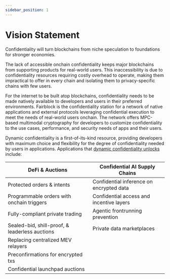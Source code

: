 ```yaml
---
sidebar_position: 1
---
```

# Vision Statement

Confidentiality will turn blockchains from niche speculation to foundations for stronger economies.

The lack of accessible onchain confidentiality keeps major blockchains from supporting products for real-world users. This inaccessibility is due to confidentiality resources requiring costly overhead to operate, making them impractical to offer in every chain and isolating them to privacy-specific chains with few users.

For the internet to be built atop blockchains, confidentiality needs to be made natively available to developers and users in their preferred environments. Fairblock is the confidentiality station for a network of native applications and external protocols leveraging confidential execution to meet the needs of real-world users onchain. The network offers MPC-based multimodal cryptography for developers to customize confidentiality to the use cases, performance, and security needs of apps and their users.

Dynamic confidentiality is a first-of-its-kind resource, providing developers with maximum choice and flexibility for the degree of confidentiality needed by users in applications. Applications that [dynamic confidentiality unlocks](https://medium.com/@0xfairblock/no-more-plain-vanilla-defi-we-need-more-flavors-1ce16018f7b9) include:


| **DeFi & Auctions**                           | **Confidential AI Supply Chains**                 |
|-----------------------------------------------|---------------------------------------------------|
| Protected orders & intents                    | Confidential inference on encrypted data          |
| Programmable orders with onchain triggers     | Confidential access and incentive layers          |
| Fully-compliant private trading               | Agentic frontrunning prevention                   |
| Sealed-bid, shill-proof, & leaderless auctions | Private data marketplaces                         |
| Replacing centralized MEV relayers            |                                                   |
| Preconfirmations for encrypted txs            |                                                   |
| Confidential launchpad auctions    